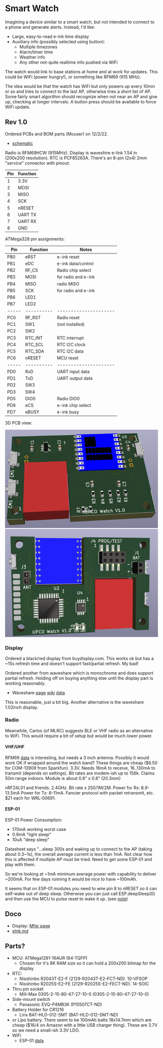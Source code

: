 # Smart Watch

Imagining a device similar to a smart watch, but not intended to
connect to a phone and generate alerts.  Instead, I'd like:

* Large, easy-to-read e-ink time display
* Auxiliary info (possibly selected using button):
   * Multiple timezones
   * Alarm/timer time
   * Weather info
   * Any other not-quite realtime info pushed via WiFi

The watch would link to base stations at home and at work for updates.
This could be WiFi (power hungry!), or something like RFM69 (915 MHz).

The idea would be that the watch has WiFi but only powers up every 10min or
so and tries to connect to the last AP, otherwise tries a short list of AP.
Some fairly smart algorithm should recognize when not near an AP and give up,
checking at longer intervals.  A button press should be available to force
WiFi update.

## Rev 1.0

Ordered PCBs and BOM parts (Mouser) on 12/2/22.  

* [schematic](watch-pcb/watch-sch.pdf)

Radio is RFM69HCW (915MHz).  Display is waveshire e-link 1.54 in
(200x200 resolution).  RTC is PCF85263A.
There's an 8-pin (2x4) 2mm "service" connector with pinout:

| Pin | Function |
|-----|----------|
| 1   | 3.3V     |
| 2   | MOSI     |
| 3   | MISO     |
| 4   | SCK      |
| 5   | nRESET   |
| 6   | UART TX  |
| 7   | UART RX  |
| 8   | GND      |

ATMega328 pin assignments:

| Pin | Function | Notes               |
|-----|----------|---------------------|
| PB0 | eRST     | e-ink reset         |
| PB1 | eDC      | e-ink data/control  |
| PB2 | RF_CS    | Radio chip select   |
| PB3 | MOSI     | for radio and e-ink |
| PB4 | MISO     | radio MISO          |
| PB5 | SCK      | for radio and e-ink |
| PB6 | LED1     |                     |
| PB7 | LED2     |                     |
|-----|----------|---------------------|
| PC0 | RF_RST   | Radio reset         |
| PC1 | SW1      | (not installed)     |
| PC2 | SW2      |                     |
| PC3 | RTC_INT  | RTC interrupt       |
| PC4 | RTC_SCL  | RTC I2C clock       |
| PC5 | RTC_SDA  | RTC I2C data        |
| PC6 | nRESET   | MCU reset           |
|-----|----------|---------------------|
| PD0 | RxD      | UART input data     |
| PD1 | TxD      | UART output data    |
| PD2 | SW3      |                     |
| PD3 | SW4      |                     |
| PD5 | DIO0     | Radio DIO0          |
| PD6 | eCS      | e-ink chip select   |
| PD7 | eBUSY    | e-ink busy          |


3D PCB view: 

![front](pix/rev1-3D-pcb_top.png) ![back](pix/rev1-3D-pcb_bot.png)



### Display

Ordered a black/red display from buydisplay.com.  This works ok but has
a ~15s refresh time and doesn't support fast/partial refresh.  My bad!

Ordered another from waveshare which is monochrome and does support
partial refresh.  Holding off on buying anything else until the display
part is working reasonably.

* Waveshare [page](https://www.waveshare.com/product/displays/e-paper/1.54inch-e-paper-module.htm?___SID=U)
[wiki](https://www.waveshare.com/wiki/1.54inch_e-Paper_Module) [data](https://www.waveshare.com/w/upload/e/e5/1.54inch_e-paper_V2_Datasheet.pdf)

This is reasonable, just a bit big.  Another alternative is the waveshare
1.02inch display.

### Radio

Meanwhile, Carlos (of MLRC) suggests BLE or VHF radio as an alternative
to WiFi.  This would require a bit of setup but would be much lower power.

#### VHF/UHF

RFM69 [data](https://cdn.sparkfun.com/datasheets/Wireless/General/RFM69HCW-V1.1.pdf) is 
interesting, but needs a 3 inch antenna.  Possibly it would work
OK if wrapped around the watch band?  These things are cheap ($6.50 for COM-13909 from
Sparkfun).  3.3V.  Needs 16mA to receive, 16..130mA to transmit (depends on settings).
Bit rates are modem-ish up to 156k.  Claims 50m range indoors.
Module is about 0.8" x 0.8" (20.3mm)

nRF24L01 and friends.  2.4GHz.  Bit rate s 250/1M/2M.  Power for Rx:
8.9-13.5mA Power for Tx: 8-11mA.  Fancier protocol with packet
retransmit, etc.  $21 each for WRL-00691.

#### ESP-01

ESP-01 Power Consumption:  
* 170mA working worst case
* 0.9mA "light sleep"
* 10uA "deep sleep"

Datasheet says "...sleep 300s and waking up to connect to the AP
(taking about 0.3~1s), the overall average current is less than 1mA.
Not clear how this is affected if multiple AP must be tried.  Need
to get some ESP-01 and play with them.

So we're looking at ~1mA minimum average power with capability to
deliver ~200mA.  For few days running it would be nice to have
~100mAh.

It seems that on ESP-01 modules you need to wire pin 8 to nRESET so it
can self-wake out of deep sleep.  Otherwise you can just call
ESP.deepSleep(0) and then use the MCU to pulse reset to wake it up.
(see
[note](https://www.tech-spy.co.uk/2019/04/enable-deep-sleep-esp-01/))



## Doco

* Display: [Mfgr page](https://www.buydisplay.com/red-1-54-inch-e-ink-display-module-200x200-for-arduino-raspberry-pi)
* [eInk.md](eInk.md)

## Parts?

* MCU:  ATMega1281-16AUR (64-TQFP)
   * Chosen for it's 8K RAM size so it can hold a 200x200 bitmap for the display
* RTC: 
   * Nisshinbo R2043T-E2-F (2129-R2043T-E2-FCT-ND).  10-VFSOP
   * Nisshinbo R2025S-E2-FE (2129-R2025S-E2-FECT-ND).  14-SOIC
* Thru pin socket
   * Mill-Max 0305-2-15-80-47-27-10-0  (0305-2-15-80-47-27-10-0)
* Side-mount switch
   * Panasonic EVQ-P4MB3K (P15507CT-ND)
* Battery Holder for CR1216
   * Linx BAT-HLD-012-SMT (BAT-HLD-012-SMT-ND)
* or Lipo battery.  There seem to be 100mAh batts 18x14.7mm which are
  cheap ($16/4 on Amazon with a little USB charger thing).  These are
  3.7V so we need a small-ish 3.3V LDO.
* WiFi
   * ESP-01 [data](https://www.microchip.ua/wireless/esp01.pdf)

